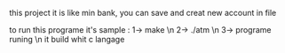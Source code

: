 this project it is like min bank, you can save and creat new account in file 

to run this programe it's sample :
  1-> make \n
  2-> ./atm \n
  3-> programe runing \n
it build whit c langage 
